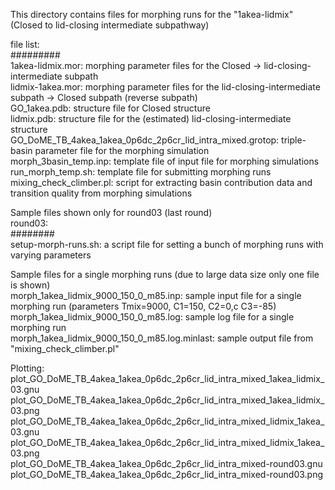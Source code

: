 This directory contains files for morphing runs for the "1akea-lidmix" (Closed to lid-closing intermediate subpathway)  

file list:   
#########  
1akea-lidmix.mor: morphing parameter files for the Closed -> lid-closing-intermediate subpath  
lidmix-1akea.mor: morphing parameter files for the lid-closing-intermediate subpath -> Closed subpath (reverse subpath)  
GO_1akea.pdb: structure file for Closed structure   
lidmix.pdb: structure file for the (estimated) lid-closing-intermediate structure  
GO_DoME_TB_4akea_1akea_0p6dc_2p6cr_lid_intra_mixed.grotop: triple-basin parameter file for the morphing simulation  
morph_3basin_temp.inp: template file of input file for morphing simulations   
run_morph_temp.sh: template file for submitting morphing runs   
mixing_check_climber.pl: script for extracting basin contribution data and transition quality from morphing simulations  

Sample files shown only for round03 (last round)  
round03:  
########  
setup-morph-runs.sh: a script file for setting a bunch of morphing runs with varying parameters  

Sample files for a single morphing runs (due to large data size only one file is shown)  
morph_1akea_lidmix_9000_150_0_m85.inp: sample input file for a single morphing run (parameters Tmix=9000, C1=150, C2=0,c C3=-85)  
morph_1akea_lidmix_9000_150_0_m85.log: sample log file for a single morphing run  
morph_1akea_lidmix_9000_150_0_m85.log.minlast: sample output file from "mixing_check_climber.pl"  

Plotting:  
plot_GO_DoME_TB_4akea_1akea_0p6dc_2p6cr_lid_intra_mixed_1akea_lidmix_03.gnu  
plot_GO_DoME_TB_4akea_1akea_0p6dc_2p6cr_lid_intra_mixed_1akea_lidmix_03.png  
plot_GO_DoME_TB_4akea_1akea_0p6dc_2p6cr_lid_intra_mixed_lidmix_1akea_03.gnu  
plot_GO_DoME_TB_4akea_1akea_0p6dc_2p6cr_lid_intra_mixed_lidmix_1akea_03.png  
plot_GO_DoME_TB_4akea_1akea_0p6dc_2p6cr_lid_intra_mixed-round03.gnu  
plot_GO_DoME_TB_4akea_1akea_0p6dc_2p6cr_lid_intra_mixed-round03.png  

